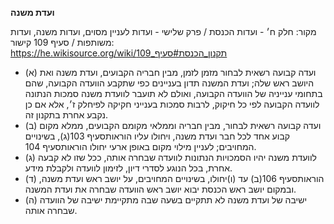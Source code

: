 **ועדת משנה**

מקור: חלק ח׳ - ועדות הכנסת / פרק שלישי - ועדות לעניין מסוים, ועדות משנה, ועדות משותפות / סעיף 109
קישור: https://he.wikisource.org/wiki/תקנון_הכנסת#סעיף_109

 * (א) ועדה קבועה רשאית לבחור מזמן לזמן, מבין חבריה הקבועים, ועדת משנה ואת היושב ראש שלה; ועדת המשנה תדון בעניינים כפי שתקבע הוועדה הקבועה, שהם בתחומי ענייניה של הוועדה הקבועה, ואולם לא תועבר לוועדת משנה סמכות הנתונה לוועדה הקבועה לפי כל חיקוק, לרבות סמכות בענייני חקיקה לפיחלק ז׳, אלא אם כן נקבע אחרת בתקנון זה.
 * (ב) ועדה קבועה רשאית לבחור, מבין חבריה וממלאי מקומם הקבועים, ממלא מקום קבוע אחד לכל חבר ועדת משנה, ויחולו עליו הוראותסעיף 103(ג), בשינויים המחויבים; לעניין מילוי מקום באופן ארעי יחולו הוראותסעיף 104.
 * (ג) לוועדת משנה יהיו הסמכויות הנתונות לוועדה שבחרה אותה, ככל שזו לא קבעה אחרת, בכל הנוגע לסדרי דיון, לזימון לוועדה ולקבלת מידע.
 * (ד) הוראותסעיף 106(ב) עד (ו)יחולו, בשינויים המחויבים, על יושב ראש ועדת משנה, ובמקום יושב ראש הכנסת יבוא יושב ראש הוועדה שבחרה את ועדת המשנה.
 * (ה) ישיבה של ועדת משנה לא תתקיים בשעה שבה מתקיימת ישיבה של הוועדה שבחרה אותה.